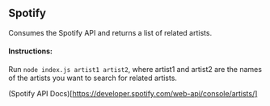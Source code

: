 ## Spotify

Consumes the Spotify API and returns a list of related artists.

#### Instructions:
Run `node index.js artist1 artist2`, where artist1 and artist2 are the names of the artists you want to search for related artists.

(Spotify API Docs)[https://developer.spotify.com/web-api/console/artists/]

